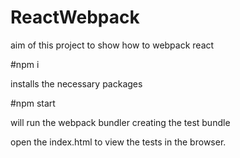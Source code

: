 # ReactWebpack

aim of this project to show how to webpack react

#npm i

installs the necessary packages

#npm start

will run the webpack bundler creating the test bundle


open the index.html to view the tests in the browser.
